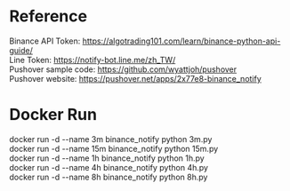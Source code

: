 # Reference

Binance API Token: https://algotrading101.com/learn/binance-python-api-guide/</br>
Line Token: https://notify-bot.line.me/zh_TW/</br>
Pushover sample code: https://github.com/wyattjoh/pushover</br>
Pushover website: https://pushover.net/apps/2x77e8-binance_notify</br>

# Docker Run

docker run -d --name 3m binance_notify python 3m.py</br>
docker run -d --name 15m binance_notify python 15m.py</br>
docker run -d --name 1h binance_notify python 1h.py</br>
docker run -d --name 4h binance_notify python 4h.py</br>
docker run -d --name 8h binance_notify python 8h.py</br>
